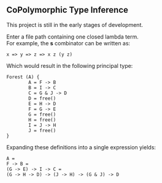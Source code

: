 ## CoPolymorphic Type Inference

This project is still in the early stages of development.

Enter a file path containing one closed lambda term.
<br />
For example, the **s** combinator can be written as:
```
x => y => z => x z (y z)
```

Which would result in the following principal type:
```
Forest (A) {
        A = F -> B
        B = I -> C
        C = G & J -> D
        D = free()
        E = H -> D
        F = G -> E
        G = free()
        H = free()
        I = J -> H
        J = free()
}
```

Expanding these definitions into a single expression yields:
```
A =
F -> B =
(G -> E) -> I -> C =
(G -> H -> D) -> (J -> H) -> (G & J) -> D
```
